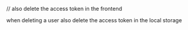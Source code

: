 // also delete the access token in the frontend

when deleting a user also delete the access token in the local storage